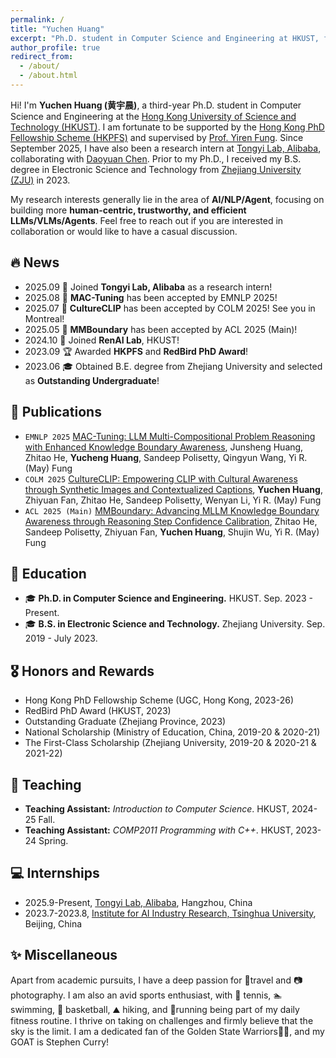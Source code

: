 ```yaml
---
permalink: /
title: "Yuchen Huang"
excerpt: "Ph.D. student in Computer Science and Engineering at HKUST, focusing on AI/NLP research"
author_profile: true
redirect_from: 
  - /about/
  - /about.html
---
```

Hi! I'm **Yuchen Huang (黄宇晨)**, a third-year Ph.D. student in Computer Science and Engineering at the [Hong Kong University of Science and Technology (HKUST)](https://hkust.edu.hk/). I am fortunate to be supported by the [Hong Kong PhD Fellowship Scheme (HKPFS)](https://www.ugc.edu.hk/eng/rgc/funding_opport/hkpfs/call_letter.html) and supervised by [Prof. Yiren Fung](https://mayrfung.github.io/). Since September 2025, I have also been a research intern at [Tongyi Lab, Alibaba](https://tongyi.aliyun.com/), collaborating with [Daoyuan Chen](https://yxdyc.github.io/). Prior to my Ph.D., I received my B.S. degree in Electronic Science and Technology from [Zhejiang University (ZJU)](https://www.zju.edu.cn/) in 2023.

My research interests generally lie in the area of **AI/NLP/Agent**, focusing on building more **human-centric, trustworthy, and efficient LLMs/VLMs/Agents**. Feel free to reach out if you are interested in collaboration or would like to have a casual discussion.

<h2 id="news">🔥 News</h2>

- 2025.09 💪 Joined **Tongyi Lab, Alibaba** as a research intern!
- 2025.08 🎉 **MAC-Tuning** has been accepted by EMNLP 2025!
- 2025.07 🎉 **CultureCLIP** has been accepted by COLM 2025! See you in Montreal!
- 2025.05 🎉 **MMBoundary** has been accepted by ACL 2025 (Main)!
- 2024.10 💪 Joined **RenAI Lab**, HKUST!
- 2023.09 🏆 Awarded **HKPFS** and **RedBird PhD Award**!
- 2023.06 🎓 Obtained B.E. degree from Zhejiang University and selected as **Outstanding Undergraduate**!

<h2 id="publications">📝 Publications</h2>

- `EMNLP 2025` [MAC-Tuning: LLM Multi-Compositional Problem Reasoning with Enhanced Knowledge Boundary Awareness](https://arxiv.org/abs/2504.21773), Junsheng Huang, Zhitao He, **Yucheng Huang**, Sandeep Polisetty, Qingyun Wang, Yi R. (May) Fung
- `COLM 2025` [CultureCLIP: Empowering CLIP with Cultural Awareness through Synthetic Images and Contextualized Captions](https://arxiv.org/abs/2507.06210), **Yuchen Huang**, Zhiyuan Fan, Zhitao He, Sandeep Polisetty, Wenyan Li, Yi R. (May) Fung
- `ACL 2025 (Main)` [MMBoundary: Advancing MLLM Knowledge Boundary Awareness through Reasoning Step Confidence Calibration](https://arxiv.org/pdf/2505.23224), Zhitao He, Sandeep Polisetty, Zhiyuan Fan, **Yuchen Huang**, Shujin Wu, Yi R. (May) Fung

<h2 id="education">📖 Education</h2>

- 🎓 **Ph.D. in Computer Science and Engineering.** HKUST. Sep. 2023 - Present.
- 🎓 **B.S. in Electronic Science and Technology.** Zhejiang University. Sep. 2019 - July 2023.

<h2 id="awards">🎖️ Honors and Rewards</h2>

- Hong Kong PhD Fellowship Scheme (UGC, Hong Kong, 2023-26)
- RedBird PhD Award (HKUST, 2023)
- Outstanding Graduate (Zhejiang Province, 2023)
- National Scholarship (Ministry of Education, China, 2019-20 & 2020-21)
- The First-Class Scholarship (Zhejiang University, 2019-20 & 2020-21 & 2021-22)

<h2 id="teaching">📑 Teaching</h2>

- **Teaching Assistant:** _Introduction to Computer Science_. HKUST, 2024-25 Fall.
- **Teaching Assistant:** _COMP2011 Programming with C++_. HKUST, 2023-24 Spring.

<h2 id="internships">💻 Internships</h2>

- 2025.9-Present, [Tongyi Lab, Alibaba](https://tongyi.aliyun.com/), Hangzhou, China
- 2023.7-2023.8, [Institute for AI Industry Research, Tsinghua University](https://air.tsinghua.edu.cn/), Beijing, China

<h2 id="miscellaneous">✨ Miscellaneous</h2>

Apart from academic pursuits, I have a deep passion for 🎒travel and 📷 photography. I am also an avid sports enthusiast, with 🎾 tennis, 🏊 swimming, 🏀 basketball, ⛰️ hiking, and 🏃running being part of my daily fitness routine. I thrive on taking on challenges and firmly believe that the sky is the limit. I am a dedicated fan of the Golden State Warriors💙💛, and my GOAT is Stephen Curry!
